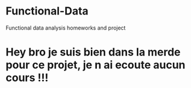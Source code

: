 # Functional-Data
Functional data analysis homeworks and project
# Hey bro je suis bien dans la merde pour ce projet, je n ai ecoute aucun cours !!!
